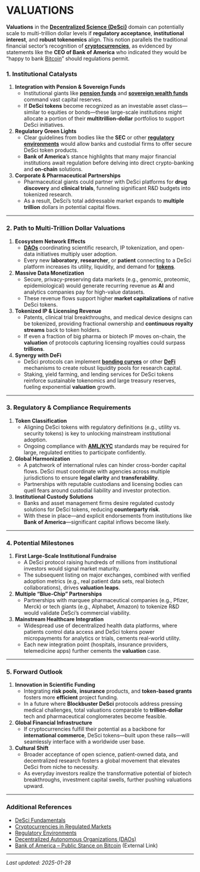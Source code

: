 # VALUATIONS

**Valuations** in the [**Decentralized Science (DeSci)**](../misc/desci.md) domain can potentially scale to multi-trillion dollar levels if **regulatory acceptance**, **institutional interest**, and **robust tokenomics** align. This notion parallels the traditional financial sector’s recognition of [**cryptocurrencies**](../crypto/cryptocurrencies.md), as evidenced by statements like the **CEO of Bank of America** who indicated they would be “happy to bank [Bitcoin](https://en.wikipedia.org/wiki/Bitcoin)” should regulations permit.

### 1. Institutional Catalysts

1. **Integration with Pension & Sovereign Funds**
   * Institutional giants like [**pension funds**](../misc/pension_funds.md) and [**sovereign wealth funds**](broken-reference) command vast capital reserves.
   * If **DeSci tokens** become recognized as an investable asset class—similar to equities or bonds—these large-scale institutions might allocate a portion of their **multitrillion-dollar** portfolios to support DeSci initiatives.
2. **Regulatory Green Lights**
   * Clear guidelines from bodies like the **SEC** or other [**regulatory environments**](../governance/regulatory_environments.md) would allow banks and custodial firms to offer secure DeSci token products.
   * **Bank of America**’s stance highlights that many major financial institutions await regulation before delving into direct crypto-banking and **on-chain** solutions.
3. **Corporate & Pharmaceutical Partnerships**
   * Pharmaceutical giants could partner with DeSci platforms for **drug discovery** and **clinical trials**, funneling significant R\&D budgets into tokenized research.
   * As a result, DeSci’s total addressable market expands to **multiple trillion** dollars in potential capital flows.

***

### 2. Path to Multi-Trillion Dollar Valuations

1. **Ecosystem Network Effects**
   * [**DAOs**](../misc/daos.md) coordinating scientific research, IP tokenization, and open-data initiatives multiply user adoption.
   * Every new **laboratory**, **researcher**, or **patient** connecting to a DeSci platform increases its utility, liquidity, and demand for [**tokens**](../crypto/tokens.md).
2. **Massive Data Monetization**
   * Secure, privacy-preserving data markets (e.g., genomic, proteomic, epidemiological) would generate recurring revenue as **AI** and analytics companies pay for high-value datasets.
   * These revenue flows support higher **market capitalizations** of native DeSci tokens.
3. **Tokenized IP & Licensing Revenue**
   * Patents, clinical trial breakthroughs, and medical device designs can be tokenized, providing fractional ownership and **continuous royalty streams** back to token holders.
   * If even a fraction of big pharma or biotech IP moves on-chain, the **valuation** of protocols capturing licensing royalties could surpass **trillions**.
4. **Synergy with DeFi**
   * DeSci protocols can implement [**bonding curves**](valuations.md) or other [**DeFi**](../crypto/defi.md) mechanisms to create robust liquidity pools for research capital.
   * Staking, yield farming, and lending services for DeSci tokens reinforce sustainable tokenomics and large treasury reserves, fueling exponential **valuation** growth.

***

### 3. Regulatory & Compliance Requirements

1. **Token Classification**
   * Aligning DeSci tokens with regulatory definitions (e.g., utility vs. security tokens) is key to unlocking mainstream institutional adoption.
   * Ongoing compliance with [**AML/KYC**](../governance/regulatory_environments.md) standards may be required for large, regulated entities to participate confidently.
2. **Global Harmonization**
   * A patchwork of international rules can hinder cross-border capital flows. DeSci must coordinate with agencies across multiple jurisdictions to ensure **legal clarity** and **transferability**.
   * Partnerships with reputable custodians and licensing bodies can quell fears around custodial liability and investor protection.
3. **Institutional Custody Solutions**
   * Banks and asset management firms desire regulated custody solutions for DeSci tokens, reducing **counterparty risk**.
   * With these in place—and explicit endorsements from institutions like **Bank of America**—significant capital inflows become likely.

***

### 4. Potential Milestones

1. **First Large-Scale Institutional Fundraise**
   * A DeSci protocol raising hundreds of millions from institutional investors would signal market maturity.
   * The subsequent listing on major exchanges, combined with verified adoption metrics (e.g., real patient data sets, real biotech collaborations), drives **valuation leaps**.
2. **Multiple “Blue-Chip” Partnerships**
   * Partnerships with marquee pharmaceutical companies (e.g., Pfizer, Merck) or tech giants (e.g., Alphabet, Amazon) to tokenize R\&D would validate DeSci’s commercial viability.
3. **Mainstream Healthcare Integration**
   * Widespread use of decentralized health data platforms, where patients control data access and DeSci tokens power micropayments for analytics or trials, cements real-world utility.
   * Each new integration point (hospitals, insurance providers, telemedicine apps) further cements the **valuation** case.

***

### 5. Forward Outlook

1. **Innovation in Scientific Funding**
   * Integrating **risk pools**, **insurance** products, and **token-based grants** fosters more **efficient** project funding.
   * In a future where **Blockbuster DeSci** protocols address pressing medical challenges, total valuations comparable to **trillion-dollar** tech and pharmaceutical conglomerates become feasible.
2. **Global Financial Infrastructure**
   * If cryptocurrencies fulfill their potential as a backbone for **international commerce**, DeSci tokens—built upon these rails—will seamlessly interface with a worldwide user base.
3. **Cultural Shift**
   * Broader acceptance of open science, patient-owned data, and decentralized research fosters a global movement that elevates DeSci from niche to necessity.
   * As everyday investors realize the transformative potential of biotech breakthroughs, investment capital swells, further pushing valuations upward.

***

### Additional References

* [DeSci Fundamentals](../misc/desci.md)
* [Cryptocurrencies in Regulated Markets](../crypto/cryptocurrencies.md)
* [Regulatory Environments](../governance/regulatory_environments.md)
* [Decentralized Autonomous Organizations (DAOs)](../misc/daos.md)
* [Bank of America – Public Stance on Bitcoin](https://www.cnbc.com/search/?query=bank%20of%20america%20bitcoin) (External Link)

***

_Last updated: 2025-01-28_
